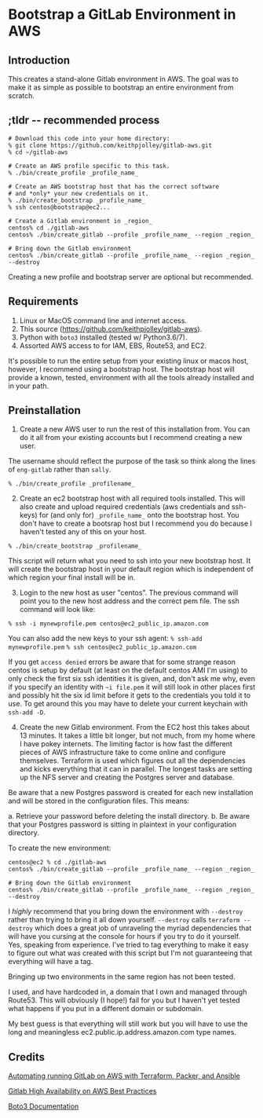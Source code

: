 # Bootstrap a GitLab Environment in AWS

## Introduction

This creates a stand-alone Gitlab environment in AWS. The goal was to make it
as simple as possible to bootstrap an entire environment from scratch.

## ;tldr -- recommended process


```
# Download this code into your home directory:
% git clone https://github.com/keithpjolley/gitlab-aws.git
% cd ~/gitlab-aws

# Create an AWS profile specific to this task.
% ./bin/create_profile _profile_name_

# Create an AWS bootstrap host that has the correct software
# and *only* your new credentials on it.
% ./bin/create_bootstrap _profile_name_
% ssh centos@bootstrap@ec2...

# Create a Gitlab environment in _region_
centos% cd ./gitlab-aws
centos% ./bin/create_gitlab --profile _profile_name_ --region _region_

# Bring down the Gitlab environment
centos% ./bin/create_gitlab --profile _profile_name_ --region _region_ --destroy
```

Creating a new profile and bootstrap server are optional but recommended.


## Requirements

1. Linux or MacOS command line and internet access.
2. This source (https://github.com/keithpjolley/gitlab-aws).
3. Python with `boto3` installed (tested w/ Python3.6/7).
4. Assorted AWS access to for IAM, EBS, Route53, and EC2.

It's possible to run the entire setup from your existing linux
or macos host, however, I recommend using a bootstrap host.
The bootstrap host will provide a known, tested, environment
with all the tools already installed and in your path.

## Preinstallation

1. Create a new AWS user to run the rest of this installation from. You can
do it all from your existing accounts but I recommend creating a new user.

The username should reflect the purpose of the task so think along the lines
of `eng-gitlab` rather than `sally`.

`% ./bin/create_profile _profilename_`

2. Create an ec2 bootstrap host with all required tools installed.
This will also create and upload required credentials (aws credentials
and ssh-keys) for (and only for) `_profile_name_` onto the bootstrap
host. You don't have to create a bootsrap host but I recommend you
do because I haven't tested any of this on your host.

`% ./bin/create_bootstrap _profilename_`

This script will return what you need to ssh into your new bootstrap
host. It will create the bootstrap host in your default region which
is independent of which region your final install will be in.

3. Login to the new host as user "centos". The previous command will
point you to the new host address and the correct pem file. The ssh
command will look like:

`% ssh -i mynewprofile.pem centos@ec2_public_ip.amazon.com`

You can also add the new keys to your ssh agent:
`% ssh-add mynewprofile.pem`
`% ssh centos@ec2_public_ip.amazon.com`

If you get `access denied` errors be aware that for some strange
reason centos is setup by default (at least on the default centos
AMI I'm using) to only check the first six ssh identities it is
given, and, don't ask me why, even if you specify an identity with
`~i file.pem` it will still look in other places first and possibly
hit the six id limit before it gets to the credentials you told it
to use. To get around this you may have to delete your current
keychain with `ssh-add -D`.

4. Create the new Gitlab environment. From the EC2 host this takes
about 13 minutes. It takes a little bit longer, but not much, from
my home where I have pokey internets. The limiting factor is how
fast the different pieces of AWS infrastructure take to come online
and configure themselves. Terraform is used which figures out all
the dependencies and kicks everything that it can in parallel. The
longest tasks are setting up the NFS server and creating the Postgres
server and database.

Be aware that a new Postgres password is created for each new
installation and will be stored in the configuration files. This 
means:

a. Retrieve your password before deleting the install directory.
b. Be aware that your Postgres password is sitting in plaintext
       in your configuration directory.

To create the new environment:
```
centos@ec2 % cd ./gitlab-aws
centos% ./bin/create_gitlab --profile _profile_name_ --region _region_

# Bring down the Gitlab environment
centos% ./bin/create_gitlab --profile _profile_name_ --region _region_ --destroy
```

I *highly* recommend that you bring down the environment with `--destroy`
rather than trying to bring it all down yourself. `--destroy` calls
`terraform --destroy` which does a great job of unraveling the myriad
dependencies that will have you cursing at the console for hours if
you try to do it yourself. Yes, speaking from experience. I've tried to
tag everything to make it easy to figure out what was created with this
script but I'm not guaranteeing that everything will have a tag.

Bringing up two environments in the same region has not been tested.

I used, and have hardcoded in, a domain that I own and managed through
Route53. This will obviously (I hope!) fail for you but I haven't yet
tested what happens if you put in a different domain or subdomain.

My best guess is that everything will still work but you will have to
use the long and meaningless ec2.public.ip.address.amazon.com type
names.



## Credits

[Automating running GitLab on AWS with Terraform, Packer, and
Ansible](https://medium.com/@aloisbarreras_18569/automating-running-gitlab-on-aws-with-terraform-packer-and-ansible-bf1c8724ebea)

[Gitlab High Availability on AWS Best Practices](https://docs.gitlab.com/ee/university/high-availability/aws/)

[Boto3 Documentation](https://boto3.amazonaws.com/v1/documentation/api/latest/index.html)



